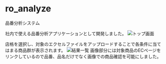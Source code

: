 # ro_analyze
品番分析システム

社内で使える品番分析アプリケーションとして開発しました。
![トップ画面](https://user-images.githubusercontent.com/99116961/165209645-79e7b981-f0a7-4426-b096-95a89506f448.png)

店格を選択し、対象のエクセルファイルをアップロードすることで各条件に当てはまる商品群が表示されます。
![結果一覧](https://user-images.githubusercontent.com/99116961/165211274-14c2b09c-064d-48a5-bc71-395861a10286.png)
画像部分には対象商品のECページをリンクしているので品番、品名だけでなく画像での商品確認を可能にしました。

